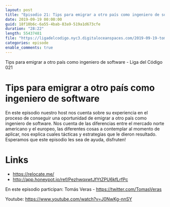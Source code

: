 ```yaml
---
layout: post
title: "Episodio 21: Tips para emigrar a otro país como ingeniero de software"
date: 2019-09-19 00:00:00
guid: 18f10b6c-6a55-4bab-83a9-519a1d673cfe
duration: "28:22"
length: 55437481
file: "https://ligadelcodigo.nyc3.digitaloceanspaces.com/2019-09-19-tomas-veras-emigrar-a-otro-pais.mp3"
categories: episode
enable_comments: true
---
```


Tips para emigrar a otro país como ingeniero de software - Liga del Código 021

# Tips para emigrar a otro país como ingeniero de software

En este episodio nuestro host nos cuenta sobre su experiencia en el proceso de conseguir una oportunidad de emigrar a otro país como ingeniero de software. Nos cuenta de las diferencias entre el mercado norte americano y el europeo, las diferentes cosas a contemplar al momento de aplicar, nos explica cuales tácticas y estrategias que le dieron resultado. Esperamos que este episodio les sea de ayuda, disfruten!

# Links
- https://relocate.me/
- http://app.honeypot.io/ref/PezhwqxwtJfYtZPU6kfLrfPc

En este episodio participan:
Tomás Veras - https://twitter.com/TomasVeras

Youtube: https://www.youtube.com/watch?v=J0NwKg-nnSY
